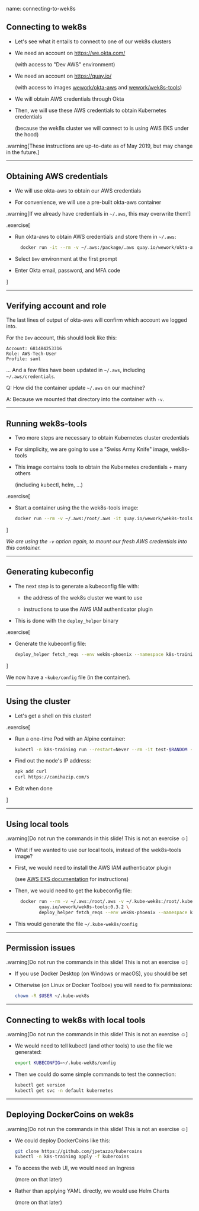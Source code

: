 name: connecting-to-wek8s

## Connecting to wek8s

- Let's see what it entails to connect to one of our wek8s clusters

- We need an account on https://we.okta.com/

  (with access to "Dev AWS" environment)

- We need an account on https://quay.io/

  (with access to images
  [wework/okta-aws](https://quay.io/repository/wework/okta-aws)
  and
  [wework/wek8s-tools](https://quay.io/repository/wework/wek8s-tools))

- We will obtain AWS credentials through Okta

- Then, we will use these AWS credentials to obtain Kubernetes credentials

  (because the wek8s cluster we will connect to is using AWS EKS under the hood)

.warning[These instructions are up-to-date as of May 2019, but may change in the future.]

---

## Obtaining AWS credentials

- We will use okta-aws to obtain our AWS credentials

- For convenience, we will use a pre-built okta-aws container

.warning[If we already have credentials in `~/.aws`, this may overwrite them!]

.exercise[

- Run okta-aws to obtain AWS credentials and store them in `~/.aws`:
  ```bash
    docker run -it --rm -v ~/.aws:/package/.aws quay.io/wework/okta-aws
  ```

- Select `Dev` environment at the first prompt

- Enter Okta email, password, and MFA code

]

---

## Verifying account and role

The last lines of output of okta-aws will confirm which account we logged into.

For the `Dev` account, this should look like this:

```
Account: 681484253316
Role: AWS-Tech-User
Profile: saml
```

... And a few files have been updated in `~/.aws`, including `~/.aws/credentials`.

Q: How did the container update `~/.aws` on our machine?

A: Because we mounted that directory into the container with `-v`.

---

## Running wek8s-tools

- Two more steps are necessary to obtain Kubernetes cluster credentials

- For simplicity, we are going to use a "Swiss Army Knife" image, wek8s-tools

- This image contains tools to obtain the Kubernetes credentials + many others

  (including kubectl, helm, ...)

.exercise[

- Start a container using the the wek8s-tools image:
  ```bash
  docker run --rm -v ~/.aws:/root/.aws -it quay.io/wework/wek8s-tools:0.3.2 sh
  ```

]

*We are using the `-v` option again, to mount our fresh AWS credentials into this container.*

---

## Generating kubeconfig

- The next step is to generate a kubeconfig file with:

  - the address of the wek8s cluster we want to use

  - instructions to use the AWS IAM authenticator plugin

- This is done with the `deploy_helper` binary

.exercise[

- Generate the kubeconfig file:
  ```bash
  deploy_helper fetch_reqs --env wek8s-phoenix --namespace k8s-training
  ```

]

We now have a `~kube/config` file (in the container).

---

## Using the cluster

- Let's get a shell on this cluster!

.exercise[

- Run a one-time Pod with an Alpine container:
  ```bash
  kubectl -n k8s-training run --restart=Never --rm -it test-$RANDOM --image=alpine
  ```

- Find out the node's IP address:
  ```bash
  apk add curl
  curl https://canihazip.com/s
  ```

- Exit when done

]

---

## Using local tools

.warning[Do not run the commands in this slide! This is not an exercise ☺]

- What if we wanted to use our local tools, instead of the wek8s-tools image?

- First, we would need to install the AWS IAM authenticator plugin

  (see [AWS EKS documentation](https://docs.aws.amazon.com/eks/latest/userguide/install-aws-iam-authenticator.html) for instructions)

- Then, we would need to get the kubeconfig file:
  ```bash
    docker run --rm -v ~/.aws:/root/.aws -v ~/.kube-wek8s:/root/.kube \
           quay.io/wework/wek8s-tools:0.3.2 \
           deploy_helper fetch_reqs --env wek8s-phoenix --namespace k8s-training
  ```

- This would generate the file `~/.kube-wek8s/config`

---

## Permission issues

.warning[Do not run the commands in this slide! This is not an exercise ☺]

- If you use Docker Desktop (on Windows or macOS), you should be set

- Otherwise (on Linux or Docker Toolbox) you will need to fix permissions:
  ```bash
  chown -R $USER ~/.kube-wek8s
  ```

---

## Connecting to wek8s with local tools

.warning[Do not run the commands in this slide! This is not an exercise ☺]

- We would need to tell kubectl (and other tools) to use the file we generated:
  ```bash
  export KUBECONFIG=~/.kube-wek8s/config
  ```

- Then we could do some simple commands to test the connection:
  ```bash
  kubectl get version
  kubectl get svc -n default kubernetes
  ```

---

## Deploying DockerCoins on wek8s

.warning[Do not run the commands in this slide! This is not an exercise ☺]

- We could deploy DockerCoins like this:
  ```bash
  git clone https://github.com/jpetazzo/kubercoins
  kubectl -n k8s-training apply -f kubercoins
  ```

- To access the web UI, we would need an Ingress

  (more on that later)

- Rather than applying YAML directly, we would use Helm Charts

  (more on that later)
